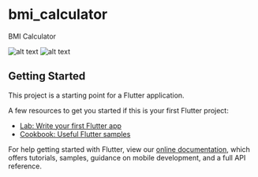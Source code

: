# bmi_calculator

BMI Calculator

![alt text](https://i.hizliresim.com/CqGNeM.png) ![alt text](https://i.hizliresim.com/8A2O3y.png)

## Getting Started

This project is a starting point for a Flutter application.

A few resources to get you started if this is your first Flutter project:

- [Lab: Write your first Flutter app](https://flutter.dev/docs/get-started/codelab)
- [Cookbook: Useful Flutter samples](https://flutter.dev/docs/cookbook)

For help getting started with Flutter, view our
[online documentation](https://flutter.dev/docs), which offers tutorials,
samples, guidance on mobile development, and a full API reference.
